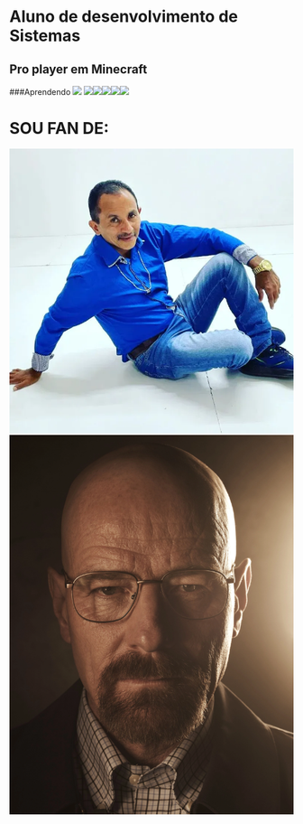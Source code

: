 # <strong>Aluno de desenvolvimento de Sistemas</strong>
## <strong>Pro player em Minecraft</strong>

###Aprendendo
<img height="100px" src="https://cdn.jsdelivr.net/gh/devicons/devicon/icons/unity/unity-original-wordmark.svg" />  <img height="100px" src="https://cdn.jsdelivr.net/gh/devicons/devicon/icons/visualstudio/visualstudio-plain-wordmark.svg" /><img height="100px" src="https://cdn.jsdelivr.net/gh/devicons/devicon/icons/csharp/csharp-original.svg" /><img height="100px" src="https://cdn.jsdelivr.net/gh/devicons/devicon/icons/css3/css3-original-wordmark.svg" /><img height="100px" src="https://cdn.jsdelivr.net/gh/devicons/devicon/icons/android/android-plain.svg" /><img height="100px" src="https://cdn.jsdelivr.net/gh/devicons/devicon/icons/github/github-original.svg" /> 
# <b>SOU FAN DE:</b>
<img height= width src="https://raw.githubusercontent.com/Matheusgeronimo/Matheusgeronimo/main/321606308_3496090677301832_8430175518580223779_n.webp">
<img height= width src="https://raw.githubusercontent.com/Matheusgeronimo/Matheusgeronimo/main/BB_T5A-Walter_White.webp">
